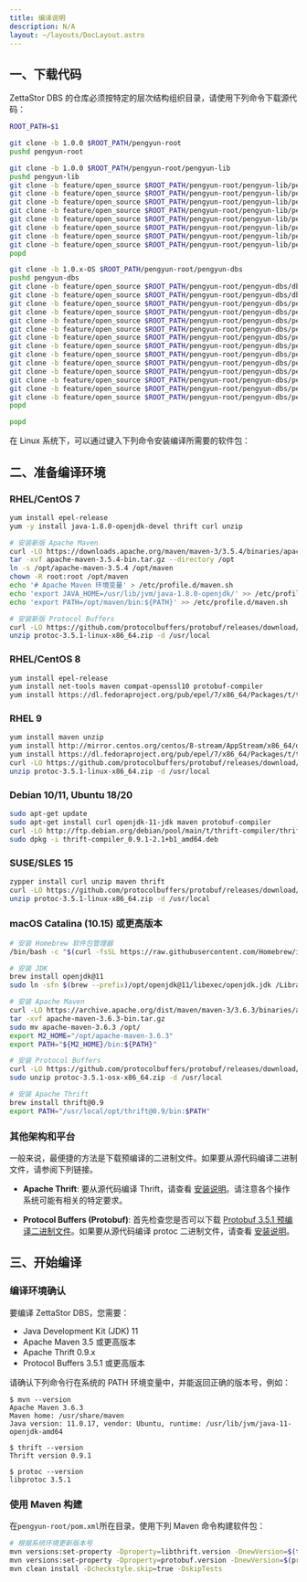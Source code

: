 ```yaml
---
title: 编译说明
description: N/A
layout: ~/layouts/DocLayout.astro
---
```


## 一、下载代码
ZettaStor DBS 的仓库必须按特定的层次结构组织目录，请使用下列命令下载源代码：
```bash
ROOT_PATH=$1

git clone -b 1.0.0 $ROOT_PATH/pengyun-root
pushd pengyun-root

git clone -b 1.0.0 $ROOT_PATH/pengyun-root/pengyun-lib
pushd pengyun-lib
git clone -b feature/open_source $ROOT_PATH/pengyun-root/pengyun-lib/pengyun-core
git clone -b feature/open_source $ROOT_PATH/pengyun-root/pengyun-lib/pengyun-database_core
git clone -b feature/open_source $ROOT_PATH/pengyun-root/pengyun-lib/pengyun-models
git clone -b feature/open_source $ROOT_PATH/pengyun-root/pengyun-lib/pengyun-dih_model
git clone -b feature/open_source $ROOT_PATH/pengyun-root/pengyun-lib/pengyun-dih_client
git clone -b feature/open_source $ROOT_PATH/pengyun-root/pengyun-lib/pengyun-query_log
git clone -b feature/open_source $ROOT_PATH/pengyun-root/pengyun-lib/pengyun-configuration
git clone -b feature/open_source $ROOT_PATH/pengyun-root/pengyun-lib/pengyun-monitor_common
popd

git clone -b 1.0.x-OS $ROOT_PATH/pengyun-root/pengyun-dbs
pushd pengyun-dbs
git clone -b feature/open_source $ROOT_PATH/pengyun-root/pengyun-dbs/dbs-dnmodel
git clone -b feature/open_source $ROOT_PATH/pengyun-root/pengyun-dbs/dbs-models_related
git clone -b feature/open_source $ROOT_PATH/pengyun-root/pengyun-dbs/pengyun-driver_core
git clone -b feature/open_source $ROOT_PATH/pengyun-root/pengyun-dbs/pengyun-coordinator
git clone -b feature/open_source $ROOT_PATH/pengyun-root/pengyun-dbs/pengyun-infocenter
git clone -b feature/open_source $ROOT_PATH/pengyun-root/pengyun-dbs/pengyun-drivercontainer
git clone -b feature/open_source $ROOT_PATH/pengyun-root/pengyun-dbs/pengyun-deployment_daemon
git clone -b feature/open_source $ROOT_PATH/pengyun-root/pengyun-dbs/pengyun-system_daemon
git clone -b feature/open_source $ROOT_PATH/pengyun-root/pengyun-dbs/pengyun-datanode_core
git clone -b feature/open_source $ROOT_PATH/pengyun-root/pengyun-dbs/pengyun-datanode_service
git clone -b feature/open_source $ROOT_PATH/pengyun-root/pengyun-dbs/pengyun-datanode
git clone -b feature/open_source $ROOT_PATH/pengyun-root/pengyun-dbs/pengyun-webservice_adapter
git clone -b feature/open_source $ROOT_PATH/pengyun-root/pengyun-dbs/pengyun-utils
git clone -b feature/open_source $ROOT_PATH/pengyun-root/pengyun-dbs/pengyun-console
popd

popd
```

在 Linux 系统下，可以通过键入下列命令安装编译所需要的软件包：

## 二、准备编译环境

### RHEL/CentOS 7
```bash
yum install epel-release
yum -y install java-1.8.0-openjdk-devel thrift curl unzip

# 安装新版 Apache Maven
curl -LO https://downloads.apache.org/maven/maven-3/3.5.4/binaries/apache-maven-3.5.4-bin.tar.gz
tar -xvf apache-maven-3.5.4-bin.tar.gz --directory /opt
ln -s /opt/apache-maven-3.5.4 /opt/maven
chown -R root:root /opt/maven
echo '# Apache Maven 环境变量' > /etc/profile.d/maven.sh
echo 'export JAVA_HOME=/usr/lib/jvm/java-1.8.0-openjdk/' >> /etc/profile.d/maven.sh
echo 'export PATH=/opt/maven/bin:${PATH}' >> /etc/profile.d/maven.sh

# 安装新版 Protocol Buffers
curl -LO https://github.com/protocolbuffers/protobuf/releases/download/v3.5.1/protoc-3.5.1-linux-x86_64.zip
unzip protoc-3.5.1-linux-x86_64.zip -d /usr/local
```

### RHEL/CentOS 8
```bash
yum install epel-release
yum install net-tools maven compat-openssl10 protobuf-compiler
yum install https://dl.fedoraproject.org/pub/epel/7/x86_64/Packages/t/thrift-0.9.1-15.el7.x86_64.rpm
```

### RHEL 9
```bash
yum install maven unzip
yum install http://mirror.centos.org/centos/8-stream/AppStream/x86_64/os/Packages/compat-openssl10-1.0.2o-3.el8.x86_64.rpm
yum install https://dl.fedoraproject.org/pub/epel/7/x86_64/Packages/t/thrift-0.9.1-15.el7.x86_64.rpm
curl -LO https://github.com/protocolbuffers/protobuf/releases/download/v3.5.1/protoc-3.5.1-linux-x86_64.zip
unzip protoc-3.5.1-linux-x86_64.zip -d /usr/local
```

### Debian 10/11, Ubuntu 18/20
```bash
sudo apt-get update
sudo apt-get install curl openjdk-11-jdk maven protobuf-compiler
curl -LO http://ftp.debian.org/debian/pool/main/t/thrift-compiler/thrift-compiler_0.9.1-2.1+b1_amd64.deb
sudo dpkg -i thrift-compiler_0.9.1-2.1+b1_amd64.deb
```

### SUSE/SLES 15
```bash
zypper install curl unzip maven thrift
curl -LO https://github.com/protocolbuffers/protobuf/releases/download/v3.5.1/protoc-3.5.1-linux-x86_64.zip
unzip protoc-3.5.1-linux-x86_64.zip -d /usr/local
```

### macOS Catalina (10.15) 或更高版本
```zsh
# 安装 Homebrew 软件包管理器
/bin/bash -c "$(curl -fsSL https://raw.githubusercontent.com/Homebrew/install/HEAD/install.sh)"

# 安装 JDK
brew install openjdk@11
sudo ln -sfn $(brew --prefix)/opt/openjdk@11/libexec/openjdk.jdk /Library/Java/JavaVirtualMachines/openjdk-11.jdk

# 安装 Apache Maven
curl -LO https://archive.apache.org/dist/maven/maven-3/3.6.3/binaries/apache-maven-3.6.3-bin.tar.gz
tar -xvf apache-maven-3.6.3-bin.tar.gz
sudo mv apache-maven-3.6.3 /opt/
export M2_HOME="/opt/apache-maven-3.6.3"
export PATH="${M2_HOME}/bin:${PATH}"

# 安装 Protocol Buffers
curl -LO https://github.com/protocolbuffers/protobuf/releases/download/v3.5.1/protoc-3.5.1-osx-x86_64.zip
sudo unzip protoc-3.5.1-osx-x86_64.zip -d /usr/local

# 安装 Apache Thrift
brew install thrift@0.9
export PATH="/usr/local/opt/thrift@0.9/bin:$PATH"
```

### 其他架构和平台

一般来说，最便捷的方法是下载预编译的二进制文件。如果要从源代码编译二进制文件，请参阅下列链接。

- __Apache Thrift__: 要从源代码编译 Thrift，请查看 [安装说明](https://thrift.apache.org/docs/install/)。请注意各个操作系统可能有相关的特定要求。

- __Protocol Buffers (Protobuf)__: 首先检查您是否可以下载 [Protobuf 3.5.1 预编译二进制文件](https://github.com/protocolbuffers/protobuf/releases/tag/v3.5.1)。如果要从源代码编译 protoc 二进制文件，请查看 [安装说明](https://github.com/protocolbuffers/protobuf/blob/main/src/README.md)。

## 三、开始编译

### 编译环境确认
要编译 ZettaStor DBS，您需要：
- Java Development Kit (JDK) 11
- Apache Maven 3.5 或更高版本
- Apache Thrift 0.9.x
- Protocol Buffers 3.5.1 或更高版本

请确认下列命令行在系统的 PATH 环境变量中，并能返回正确的版本号，例如：
```
$ mvn --version
Apache Maven 3.6.3
Maven home: /usr/share/maven
Java version: 11.0.17, vendor: Ubuntu, runtime: /usr/lib/jvm/java-11-openjdk-amd64

$ thrift --version
Thrift version 0.9.1

$ protoc --version
libprotoc 3.5.1
```

### 使用 Maven 构建

在`pengyun-root/pom.xml`所在目录，使用下列 Maven 命令构建软件包：
```bash
# 根据系统环境更新版本号
mvn versions:set-property -Dproperty=libthrift.version -DnewVersion=$(thrift --version | awk '{print $3}')
mvn versions:set-property -Dproperty=protobuf.version -DnewVersion=$(protoc --version | awk '{print $2}')
mvn clean install -Dcheckstyle.skip=true -DskipTests
```